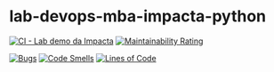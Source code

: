 # lab-devops-mba-impacta-python

[![CI - Lab demo da Impacta](https://github.com/pedrofurtado/lab-devops-mba-impacta-python/actions/workflows/ci.yml/badge.svg)](https://github.com/pedrofurtado/lab-devops-mba-impacta-python/actions/workflows/ci.yml)
[![Maintainability Rating](https://sonarcloud.io/api/project_badges/measure?project=lab-devops-mba-impacta-pedrofurtado&metric=sqale_rating)](https://sonarcloud.io/dashboard?id=lab-devops-mba-impacta-pedrofurtado)

[![Bugs](https://sonarcloud.io/api/project_badges/measure?project=lab-devops-mba-impacta-pedrofurtado&metric=bugs)](https://sonarcloud.io/dashboard?id=lab-devops-mba-impacta-pedrofurtado)
[![Code Smells](https://sonarcloud.io/api/project_badges/measure?project=lab-devops-mba-impacta-pedrofurtado&metric=code_smells)](https://sonarcloud.io/dashboard?id=lab-devops-mba-impacta-pedrofurtado)
[![Lines of Code](https://sonarcloud.io/api/project_badges/measure?project=lab-devops-mba-impacta-pedrofurtado&metric=ncloc)](https://sonarcloud.io/dashboard?id=lab-devops-mba-impacta-pedrofurtado)
